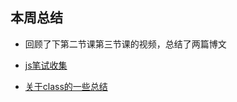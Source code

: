 ## 本周总结

- 回顾了下第二节课第三节课的视频，总结了两篇博文

- [js笔试收集](http://annhuang.cn/2018/03/05/js%E7%AC%94%E8%AF%95%E6%94%B6%E9%9B%86/)

- [关于class的一些总结](http://annhuang.cn/2018/03/05/%E5%85%B3%E4%BA%8Eclass%E7%9A%84%E4%B8%80%E4%BA%9B%E6%80%BB%E7%BB%93/)
